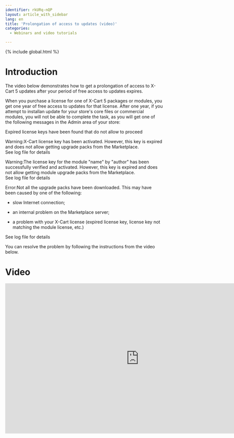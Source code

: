 ```yaml
---
identifier: rkURq-nQP
layout: article_with_sidebar
lang: en
title: 'Prolongation of access to updates (video)'
categories:
  - Webinars and video tutorials

---
```


{% include global.html %}

# Introduction

The video below demonstrates how to get a prolongation of access to X-Cart 5 updates after your period of free access to updates expires.

When you purchase a license for one of X-Cart 5 packages or modules, you get one year of free access to updates for that license. After one year, if you attempt to installan update for your store's core files or commercial modules, you will not be able to complete the task, as you will get one of the following messages in the Admin area of your store:

Expired license keys have been found that do not allow to proceed

Warning:X-Cart license key has been activated. However, this key is expired and does not allow getting upgrade packs from the Marketplace.  
See log file for details

Warning:The license key for the module "name" by "author" has been successfully verified and activated. However, this key is expired and does not allow getting module upgrade packs from the Marketplace.  
See log file for details

Error:Not all the upgrade packs have been downloaded. This may have been caused by one of the following:

*   slow Internet connection;

*   an internal problem on the Marketplace server;

*   a problem with your X-Cart license (expired license key, license key not matching the module license, etc.)

See log file for details

You can resolve the problem by following the instructions from the video below.

# Video

<iframe class="youtube-player" type="text/html" style="width: 853px; height: 480px" src="http://www.youtube.com/embed/PMnBEjybA7U" frameborder="0"></iframe>